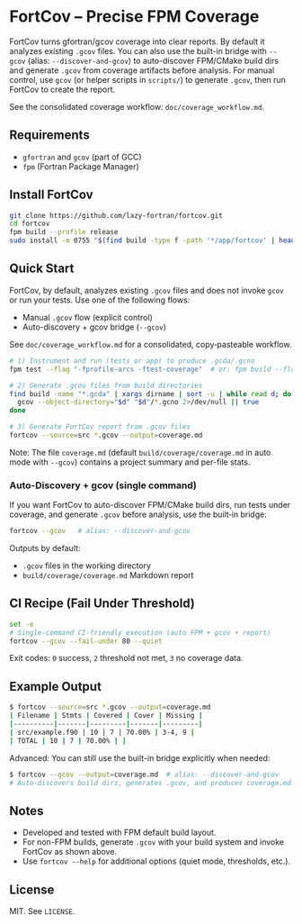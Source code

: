 # FortCov – Precise FPM Coverage

FortCov turns gfortran/gcov coverage into clear reports. By default it analyzes
existing `.gcov` files. You can also use the built-in bridge with `--gcov`
(alias: `--discover-and-gcov`) to auto-discover FPM/CMake build dirs and
generate `.gcov` from coverage artifacts before analysis. For manual control,
use `gcov` (or helper scripts in `scripts/`) to generate `.gcov`, then run
FortCov to create the report.

See the consolidated coverage workflow: `doc/coverage_workflow.md`.

## Requirements

- `gfortran` and `gcov` (part of GCC)
- `fpm` (Fortran Package Manager)

## Install FortCov

```bash
git clone https://github.com/lazy-fortran/fortcov.git
cd fortcov
fpm build --profile release
sudo install -m 0755 "$(find build -type f -path '*/app/fortcov' | head -n1)" /usr/local/bin/fortcov
```

## Quick Start

FortCov, by default, analyzes existing `.gcov` files and does not invoke
`gcov` or run your tests. Use one of the following flows:

- Manual `.gcov` flow (explicit control)
- Auto-discovery + gcov bridge (`--gcov`)

See `doc/coverage_workflow.md` for a consolidated, copy‑pasteable workflow.

```bash
# 1) Instrument and run (tests or app) to produce .gcda/.gcno
fpm test --flag "-fprofile-arcs -ftest-coverage"  # or: fpm build --flag ... && ./build/gfortran_*/app/your_app ...

# 2) Generate .gcov files from build directories
find build -name "*.gcda" | xargs dirname | sort -u | while read d; do
  gcov --object-directory="$d" "$d"/*.gcno 2>/dev/null || true
done

# 3) Generate FortCov report from .gcov files
fortcov --source=src *.gcov --output=coverage.md
```

Note: The file `coverage.md` (default `build/coverage/coverage.md` in
auto mode with `--gcov`) contains a project summary and per-file stats.

### Auto-Discovery + gcov (single command)

If you want FortCov to auto-discover FPM/CMake build dirs, run tests under
coverage, and generate `.gcov` before analysis, use the built‑in bridge:

```bash
fortcov --gcov   # alias: --discover-and-gcov
```

Outputs by default:
- `.gcov` files in the working directory
- `build/coverage/coverage.md` Markdown report

## CI Recipe (Fail Under Threshold)

```bash
set -e
# Single-command CI-friendly execution (auto FPM + gcov + report)
fortcov --gcov --fail-under 80 --quiet
```

Exit codes: `0` success, `2` threshold not met, `3` no coverage data.

## Example Output

```bash
$ fortcov --source=src *.gcov --output=coverage.md
| Filename | Stmts | Covered | Cover | Missing |
|----------|-------|---------|-------|---------|
| src/example.f90 | 10 | 7 | 70.00% | 3-4, 9 |
| TOTAL | 10 | 7 | 70.00% | |
```

Advanced: You can still use the built-in bridge explicitly when needed:

```bash
$ fortcov --gcov --output=coverage.md  # alias: --discover-and-gcov
# Auto-discovers build dirs, generates .gcov, and produces coverage.md
```

## Notes

- Developed and tested with FPM default build layout.
- For non-FPM builds, generate `.gcov` with your build system and invoke FortCov as shown above.
- Use `fortcov --help` for additional options (quiet mode, thresholds, etc.).

## License

MIT. See `LICENSE`.

